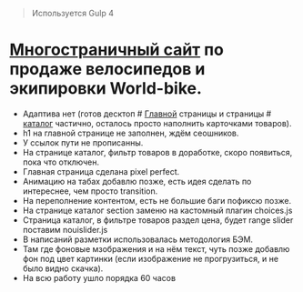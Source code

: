 > Используется Gulp 4

# [Многостраничный сайт](https://alexlancev.github.io/world-bike/) по продаже велосипедов и экипировки World-bike.

- Адаптива нет (готов десктоп # [Главной](https://alexlancev.github.io/world-bike/) страницы и страницы # [каталог](https://alexlancev.github.io/world-bike/catalog-page.html) частично, осталось просто наполнить карточками товаров).
- h1 на главной странице не заполнен, ждём сеошников.
- У ссылок пути не прописанны.
- На странице каталог, фильтр товаров в доработке, скоро появиться, пока что отключен.
- Главная страница сделана pixel perfect.
- Анимацию на табах добавлю позже, есть идея сделать по интереснее, чем просто transition.
- На переполнение контентом, есть не большие баги пофиксю позже.
- На странице каталог section заменю на кастомный плагин choices.js
- Страница каталог, в фильтре товаров раздел цена, будет range slider поставим nouislider.js
- В написаний разметки использовалась методология БЭМ.
- Там где фоновые мзображения и на нём текст, чуть позже добавлю фон под цвет картинки (если изображение не прогрузиться, и не было видно скачка).
- На всю работу ушло порядка 60 часов
